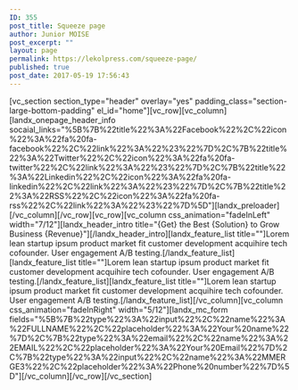 ```yaml
---
ID: 355
post_title: Squeeze page
author: Junior MOISE
post_excerpt: ""
layout: page
permalink: https://lekolpress.com/squeeze-page/
published: true
post_date: 2017-05-19 17:56:43
---
```

[vc_section section_type="header" overlay="yes" padding_class="section-large-bottom-padding" el_id="home"][vc_row][vc_column][landx_onepage_header_info socaial_links="%5B%7B%22title%22%3A%22Facebook%22%2C%22icon%22%3A%22fa%20fa-facebook%22%2C%22link%22%3A%22%23%22%7D%2C%7B%22title%22%3A%22Twitter%22%2C%22icon%22%3A%22fa%20fa-twitter%22%2C%22link%22%3A%22%23%22%7D%2C%7B%22title%22%3A%22Linkedin%22%2C%22icon%22%3A%22fa%20fa-linkedin%22%2C%22link%22%3A%22%23%22%7D%2C%7B%22title%22%3A%22RSS%22%2C%22icon%22%3A%22fa%20fa-rss%22%2C%22link%22%3A%22%23%22%7D%5D"][landx_preloader][/vc_column][/vc_row][vc_row][vc_column css_animation="fadeInLeft" width="7/12"][landx_header_intro title="{Get} the Best {Solution} to Grow Business {Revenue}"][/landx_header_intro][landx_feature_list title=""]Lorem lean startup ipsum product market fit customer development acquihire tech cofounder. User engagement A/B testing.[/landx_feature_list][landx_feature_list title=""]Lorem lean startup ipsum product market fit customer development acquihire tech cofounder. User engagement A/B testing.[/landx_feature_list][landx_feature_list title=""]Lorem lean startup ipsum product market fit customer development acquihire tech cofounder. User engagement A/B testing.[/landx_feature_list][/vc_column][vc_column css_animation="fadeInRight" width="5/12"][landx_mc_form fields="%5B%7B%22type%22%3A%22input%22%2C%22name%22%3A%22FULLNAME%22%2C%22placeholder%22%3A%22Your%20name%22%7D%2C%7B%22type%22%3A%22email%22%2C%22name%22%3A%22EMAIL%22%2C%22placeholder%22%3A%22Your%20Email%22%7D%2C%7B%22type%22%3A%22input%22%2C%22name%22%3A%22MMERGE3%22%2C%22placeholder%22%3A%22Phone%20number%22%7D%5D"][/vc_column][/vc_row][/vc_section]